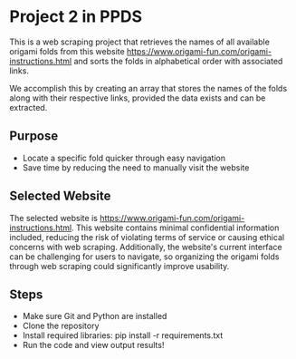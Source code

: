 # Project 2 in PPDS
This is a web scraping project that retrieves the names of all available origami folds from this website https://www.origami-fun.com/origami-instructions.html and sorts the folds in alphabetical order with associated links. 

We accomplish this by creating an array that stores the names of the folds along with their respective links, provided the data exists and can be extracted.

## Purpose
+ Locate a specific fold quicker through easy navigation
+ Save time by reducing the need to manually visit the website

## Selected Website
The selected website is https://www.origami-fun.com/origami-instructions.html. This website contains minimal confidential information included, reducing the risk of violating terms of service or causing ethical concerns with web scraping. Additionally, the website's current interface can be challenging for users to navigate, so organizing the origami folds through web scraping could significantly improve usability.

## Steps 
+ Make sure Git and Python are installed
+ Clone the repository
+ Install required libraries: pip install -r requirements.txt
+ Run the code and view output results! 
